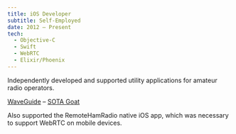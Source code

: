 ```yaml
---
title: iOS Developer
subtitle: Self-Employed
date: 2012 – Present
tech:
  - Objective-C
  - Swift
  - WebRTC
  - Elixir/Phoenix
---
```


Independently developed and supported utility applications for amateur radio operators.

[WaveGuide](https://ww1x.com/waveguide) – [SOTA Goat](https://ww1x.com/sotagoat)

Also supported the RemoteHamRadio native iOS app, which was necessary to support WebRTC on mobile devices.
